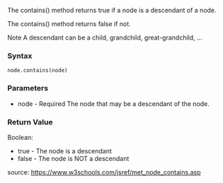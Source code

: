 The contains() method returns true if a node is a descendant of a node.

The contains() method returns false if not.

Note
A descendant can be a child, grandchild, great-grandchild, ...

### Syntax
`node.contains(node)`

### Parameters

- node	- Required The node that may be a descendant of the node.

### Return Value

Boolean:
- true - The node is a descendant
- false - The node is NOT a descendant




source: https://www.w3schools.com/jsref/met_node_contains.asp